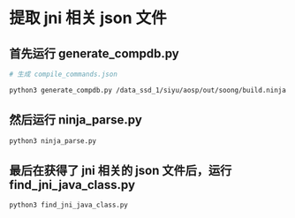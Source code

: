 # 提取 jni 相关 json 文件

## 首先运行 generate_compdb.py

```bash
# 生成 compile_commands.json

python3 generate_compdb.py /data_ssd_1/siyu/aosp/out/soong/build.ninja
```

## 然后运行 ninja_parse.py

```bash
python3 ninja_parse.py
```

## 最后在获得了 jni 相关的 json 文件后，运行 find_jni_java_class.py

```bash
python3 find_jni_java_class.py
```
